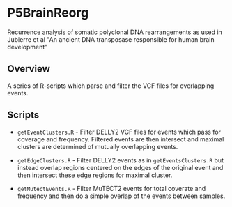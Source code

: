 # P5BrainReorg

Recurrence analysis of somatic polyclonal DNA rearrangements as used in Jubierre et al "An ancient DNA transposase responsible for human brain development"

## Overview

A series of R-scripts which parse and filter the VCF files for overlapping events.

## Scripts

- `getEventClusters.R` - Filter DELLY2 VCF files for events which pass for coverage and frequency. Filtered events are then intersect and maximal clusters are determined of mutually overlapping events.


- `getEdgeClusters.R` - Filter DELLY2 events as in `getEventsClusters.R` but instead overlap regions centered on the edges of the original event and then intersect these edge regions for maximal cluster.

- `getMutectEvents.R` - Filter MuTECT2 events for total coverate and frequency and then do a simple overlap of the events between samples.

